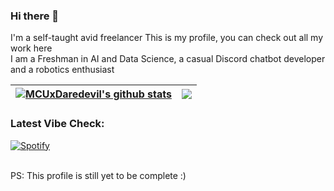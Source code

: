 ### Hi there 👋
I'm a self-taught avid freelancer
This is my profile, you can check out all my work here<br>
I am a Freshman in AI and Data Science, a casual Discord chatbot developer and a robotics enthusiast<br>


| <a href="https://github.com/anuraghazra/github-readme-stats"><img align="center" src="http://github-readme-stats-mcuxdaredevil.vercel.app/api?username=MCUxDaredevil&count_private=true&show_icons=true&theme=github_dark&include_all_commits=true&hide_border=true&custom_title=My%20Github%20Stats" alt="MCUxDaredevil's github stats" /></a> | <a href="https://github.com/anuraghazra/github-readme-stats"><img align="center" src="http://github-readme-stats-mcuxdaredevil.vercel.app/api/top-langs/?username=MCUxDaredevil&layout=compact&theme=github_dark&hide_border=true&exclude_repo=github-readme-stats,MCUxDaredevil.github.io,Models" /></a> |
| ------------- | ------------- |

### Latest Vibe Check:
[![Spotify](https://spotify-status-mcuxdaredevil.vercel.app/api/spotify/?&background_color=0d1117&border_color=ffffff)](https://open.spotify.com/user/ifyrjyrfes3odhyt197z70cvi)

<br>
PS: This profile is still yet to be complete :)
